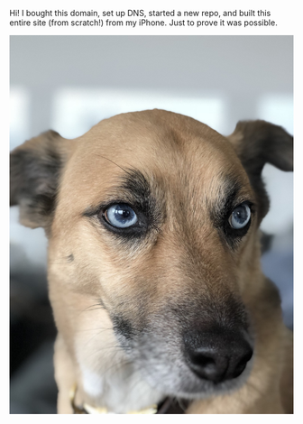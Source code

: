 Hi! I bought this domain, set up DNS, started a new repo, and built this entire site (from scratch!) from my iPhone. Just to prove it was possible.

![AWW NURI](24AEF7D8-1E2D-42B7-98D5-DB91E783D0A4.jpeg)
